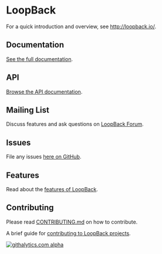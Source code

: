 # LoopBack

For a quick introduction and overview, see http://loopback.io/.

## Documentation

[See the full documentation](http://docs.strongloop.com/display/DOC/LoopBack).

## API

[Browse the API documentation](http://apidocs.strongloop.com/loopback).

## Mailing List

Discuss features and ask questions on [LoopBack Forum](https://groups.google.com/forum/#!forum/loopbackjs).

## Issues

File any issues [here on GitHub](https://github.com/strongloop/loopback/issues).

## Features

Read about the [features of LoopBack](https://github.com/strongloop/loopback/wiki/Features).

## Contributing

Please read [CONTRIBUTING.md](CONTRIBUTING.md) on how to contribute.

A brief guide for [contributing to LoopBack projects](https://github.com/strongloop/loopback/wiki/How-To-Contribute).

[![githalytics.com alpha](https://cruel-carlota.pagodabox.com/8caf6b5cce4be4d13c01ea9aafc9f407 "githalytics.com")](http://githalytics.com/strongloop/loopback)
